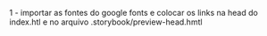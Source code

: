 1 -  importar as fontes do google fonts e colocar os links na head do index.htl e no arquivo .storybook/preview-head.hmtl